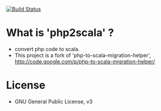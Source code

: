 [![Build Status](https://secure.travis-ci.org/kbinani/php2scala.png)](http://travis-ci.org/kbinani/php2scala)
# What is 'php2scala' ?

* convert php code to scala.
* This project is a fork of 'php-to-scala-migration-helper', http://code.google.com/p/php-to-scala-migration-helper/

# License

* GNU General Public License, v3
